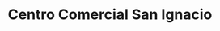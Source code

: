 ---
title: "Centro Comercial San Ignacio"
url: /caracas/centro-comercial-san-ignacio/
shop: Einkaufszentrum
---